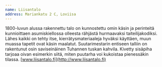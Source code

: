 ```yaml
---
name: Liisantalo
address: Mariankatu 2 C, Loviisa
---
```

1800-luvun alussa rakennettu talo on kunnostettu omin käsin ja perinteitä kunnioittaen asumiskiellossa olleesta rähjästä hurmaavaksi taiteilijakodiksi. Lähes kaikki on tehty itse, kierrätysmateriaaleja hyväksi käyttäen, muun muassa tapetit ovat käsin maalatut.  Suutarimestarin entiseen talliin on rakentunut osin saviseinäinen Tuhannen tuskan kahvila. Kivetty sisäpiha tarjoaa oivan esimerkin siitä, miten puutarha voi kukoistaa pienessäkin tilassa. [www.liisantalo.fi](http://www.liisantalo.fi)